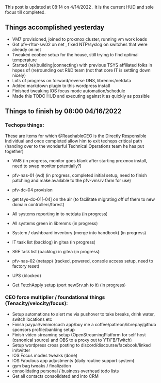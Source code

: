 
This post is updated at 08:14 on 4/14/2022 . It is the current HUD and sole focus till completed.

## Things accomplished yesterday

* VM7 provisioned, joined to proxmox cluster, running vm work loads
* Got pfv-r1tor-sw02 on net , fixed NTP/syslog on switches that were already on net
* Tweaked ecobee setup for the house, still trying to find optimal temperature
* Started (re)(building|connecting) with previous TSYS affiliated folks in hopes of (re)rounding out R&D team (not that oore IT is settling down nicely)
* Lots of progress on forward/reverse DNS, librenms/netdata
* Added markdown plugin to this wordpress install
* Finished tweaking IOS focus mode automation/schedule
* Made this TODO HUD and executing against it as quickly as possible

## Things to finish by 08:00 04/16/2022

### Techops things:

These are items for which @ReachableCEO is the Directly Responsible Individual and once completed allow him to exit techops critical path (handing over to the wonderful Technical Operations team he has put together)

* VM8 (in progress, monitor goes blank after starting proxmox install, need to swap monitor potentially?)
* pfv-nas-01 (wd) (in progress, completed initial setup, need to finish patching and make available to the pfv-vmsrv farm for use)
* pfv-dc-04 provision 
* get tsys-dc-01[-04] on the air (to facilitate migrating off of them to new domain controllers/forest)

* All systems reporting in to netdata (in progress)
* All systems green in librenms  (in progress)
* System / dashboard inventory (merge into handbook) (in progress)
* IT task list (backlog) in gitea (in progress)
* SRE task list (backlog) in gitea (in progress)

* pfv-nas-02 (netapp) (racked, powered, console access setup, need to factory reset)
* UPS (blocked)
* Get FetchApply setup (port newSrv.sh to it) (in progress)

### CEO force multiplier / foundational things (Tenacity/velocity/focus):

* Setup automations to alert me via pushover to take breaks, drink water, switch locations etc
* Finish paypal/venmo/cash app/buy me a coffee/patreon/librepay/github sponsors profile/banking setup
* Finish video streaming setup (OpenStreamingPlatform for self host (canonical source) and OBS to a proxy out to YT/FB/Twitch)
* Setup wordpress cross posting to discord/discourse/facebook/linked in/twitter 
* IOS Focus modes tweaks (done)
* IOS Fabulous app adjustments (daily routine support system)
* gym bag tweaks / finalization
* consolidating personal / business overhead todo lists
* Get all contacts consolidated and into CRM